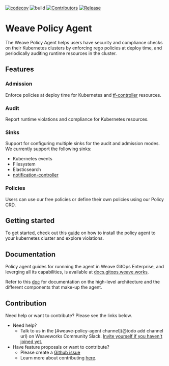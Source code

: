 [![codecov](https://codecov.io/gh/weaveworks/policy-agent/branch/dev/graph/badge.svg?token=5HALYBWEIQ)](https://codecov.io/gh/weaveworks/policy-agent) ![build](https://github.com/weaveworks/policy-agent/actions/workflows/build.yml/badge.svg?branch=dev) [![Contributors](https://img.shields.io/github/contributors/weaveworks/policy-agent)](https://github.com/weaveworks/policy-agent/graphs/contributors)
[![Release](https://img.shields.io/github/v/release/weaveworks/policy-agent?include_prereleases)](https://github.com/weaveworks/policy-agent/releases/latest)

# Weave Policy Agent

The Weave Policy Agent helps users have security and compliance checks on their Kubernetes clusters by enforcing rego policies at deploy time, and periodically auditing runtime resources in the cluster.

## Features

### Admission

Enforce policies at deploy time for Kubernetes and [tf-controller](https://github.com/weaveworks/tf-controller) resources.

### Audit

Report runtime violations and compliance for Kubernetes resources.

### Sinks

Support for configuring multiple sinks for the audit and admission modes. We currently support the following sinks:
- Kubernetes events
- Filesystem
- Elasticsearch
- [notification-controller](https://github.com/fluxcd/notification-controller)


### Policies

Users can use our free policies or define their own policies using our Policy CRD.

## Getting started

To get started, check out this [guide](docs/getting-started.md) on how to install the policy agent to your kubernetes cluster and explore violations.

## Documentation

Policy agent guides for runnning the agent in Weave GitOps Enterprise, and leverging all its capabilities, is available at [docs.gitops.weave.works](https://docs.gitops.weave.works/docs/policy/intro/).

Refer to this [doc](docs/README.md) for documentation on the high-level architecture and the different components that make-up the agent.

## Contribution

Need help or want to contribute? Please see the links below.
- Need help?
    - Talk to us in
      the [#weave-policy-agent channel](@todo add channel url)
      on Weaveworks Community Slack. [Invite yourself if you haven't joined yet.](https://slack.weave.works/)
- Have feature proposals or want to contribute?
    - Please create a [Github issue](https://github.com/weaveworks/weave-policy-agent/issues)
    - Learn more about contributing [here](./CONTRIBUTING.md).
